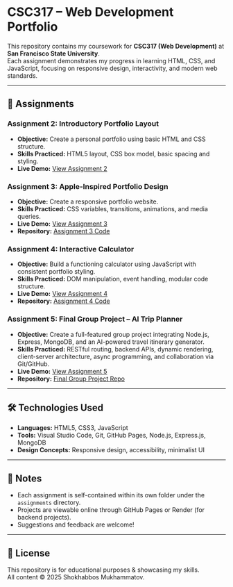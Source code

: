 # CSC317 – Web Development Portfolio

This repository contains my coursework for **CSC317 (Web Development)** at **San Francisco State University**.  
Each assignment demonstrates my progress in learning HTML, CSS, and JavaScript, focusing on responsive design, interactivity, and modern web standards.

---

## 📁 Assignments

### Assignment 2: Introductory Portfolio Layout
- **Objective:** Create a personal portfolio using basic HTML and CSS structure.
- **Skills Practiced:** HTML5 layout, CSS box model, basic spacing and styling.
- **Live Demo:** [View Assignment 2](https://shokhabbos-mukhammatov.github.io/CSC317/assignments/assignment-2/index.html)

### Assignment 3: Apple-Inspired Portfolio Design
- **Objective:** Create a responsive portfolio website.
- **Skills Practiced:** CSS variables, transitions, animations, and media queries.
- **Live Demo:** [View Assignment 3](https://shokhabbos-mukhammatov.github.io/CSC317/assignments/assignment-3/index.html)  
- **Repository:** [Assignment 3 Code](https://github.com/shokhabbos-mukhammatov/CSC317/tree/main/assignments/assignment-3)

### Assignment 4: Interactive Calculator
- **Objective:** Build a functioning calculator using JavaScript with consistent portfolio styling.
- **Skills Practiced:** DOM manipulation, event handling, modular code structure.
- **Live Demo:** [View Assignment 4](https://shokhabbos-mukhammatov.github.io/CSC317/assignments/assignment-4/index.html)  
- **Repository:** [Assignment 4 Code](https://github.com/shokhabbos-mukhammatov/CSC317/tree/main/assignments/assignment-4)

### Assignment 5: Final Group Project – AI Trip Planner
- **Objective:** Create a full-featured group project integrating Node.js, Express, MongoDB, and an AI-powered travel itinerary generator.
- **Skills Practiced:** RESTful routing, backend APIs, dynamic rendering, client-server architecture, async programming, and collaboration via Git/GitHub.
- **Live Demo:** [View Assignment 5](https://triptuner-1mqe.onrender.com/)  
- **Repository:** [Final Group Project Repo](https://github.com/shokhabbos-mukhammatov/CSC317-Final-Project)

---

## 🛠 Technologies Used

- **Languages:** HTML5, CSS3, JavaScript
- **Tools:** Visual Studio Code, Git, GitHub Pages, Node.js, Express.js, MongoDB
- **Design Concepts:** Responsive design, accessibility, minimalist UI

---

## 📌 Notes

- Each assignment is self-contained within its own folder under the `assignments` directory.
- Projects are viewable online through GitHub Pages or Render (for backend projects).
- Suggestions and feedback are welcome!

---

## 📄 License

This repository is for educational purposes & showcasing my skills.  
All content © 2025 Shokhabbos Mukhammatov.
